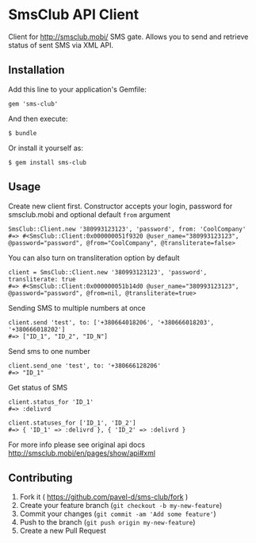 # SmsClub API Client

Client for http://smsclub.mobi/ SMS gate. Allows you to send and retrieve status of sent SMS via XML API.

## Installation

Add this line to your application's Gemfile:

    gem 'sms-club'

And then execute:

    $ bundle

Or install it yourself as:

    $ gem install sms-club

## Usage

Create new client first. Constructor accepts your login, password for smsclub.mobi and optional default `from` argument

```
SmsClub::Client.new '380993123123', 'password', from: 'CoolCompany'
#=> #<SmsClub::Client:0x000000051f9320 @user_name="380993123123", @password="password", @from="CoolCompany", @transliterate=false>
```
You can also turn on transliteration option by default

```
client = SmsClub::Client.new '380993123123', 'password', transliterate: true
#=> #<SmsClub::Client:0x000000051b14d0 @user_name="380993123123", @password="password", @from=nil, @transliterate=true>
```

Sending SMS to multiple numbers at once

```
client.send 'test', to: ['+380664018206', '+380666018203', '+380666018202']
#=> ["ID_1", "ID_2", "ID_N"]

```

Send sms to one number
```
client.send_one 'test', to: '+380666128206'
#=> "ID_1"
```

Get status of SMS

```
client.status_for 'ID_1'
#=> :delivrd

client.statuses_for ['ID_1', 'ID_2']
#=> { 'ID_1' => :delivrd }, { 'ID_2' => :delivrd }
```

For more info please see original api docs http://smsclub.mobi/en/pages/show/api#xml

## Contributing

1. Fork it ( https://github.com/pavel-d/sms-club/fork )
2. Create your feature branch (`git checkout -b my-new-feature`)
3. Commit your changes (`git commit -am 'Add some feature'`)
4. Push to the branch (`git push origin my-new-feature`)
5. Create a new Pull Request
